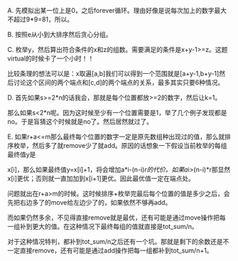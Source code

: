 A. 先模拟出某一位上是0，之后forever循环。理由好像是说每次加上的数字最大不超过9*9=81，所以。

B. 按照e从小到大排序然后贪心分组。

C. 枚举y，然后算出符合条件的x和z的组数。需要满足的条件是x+y-1>=z。这题virtual的时候卡了一个小时！！

   比较条理的想法可以是：x取遍[a,b]我们可以得到一个范围就是[a+y-1,b+y-1]然后讨论这个区间的两个端点和[c,d]的两个端点的关系，最多其实只要6种情况。
   
D. 首先如果s>=2*n的话我会，那就是每个位置都放>=2的数字，然后让k=1。

   那么如果s<2*n呢。因为这时候至少有一个位置需要是1，举了几个例子发现都是no。于是盲猜这个时候就是no了。然后居然就过了。
   
E. 如果r+a<=m那么最终每个位置的数字一定是原先数组种出现过的值，那么就排序枚举，然后多了就remove少了就add。原因的话想象一下假设当前枚举的每组最终值y是

   x[i]，那么如果最终值y=x[i]+1，将会增加a*i-(n-i)*r的代价。如果a*i>(n-i)*r那显然x[i]更优；否则就一直加加到x[i+1]更优。因此最优值一定在端点处。

   问题就出在r+a>m的时候。这时候排序+枚举完最后每个位置的值是多少之后，会先把右边多了的move给左边少了的，如果依然不够再add。
   
   而如果仍然多余，不见得直接remove就是最优，还有可能是通过move操作把每一组补到更大的值。在这种情况下最终每组的值就直接是tot_sum/n。
   
   对于这种情况特判，都补到tot_sum/n之后还有一个坑。那就是剩下的余数还是不一定直接remove，还有可能是通过add操作把每一组都补到tot_sum/n+1。
